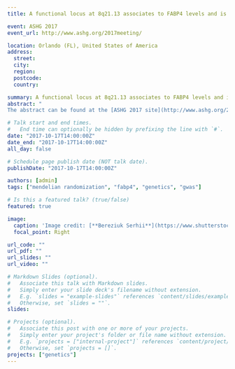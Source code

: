 ```yaml
---
title: A functional locus at 8q21.13 associates to FABP4 levels and is modulated by BMI and kidney function

event: ASHG 2017
event_url: http://www.ashg.org/2017meeting/

location: Orlando (FL), United States of America
address:
  street: 
  city: 
  region: 
  postcode: 
  country: 

summary: A functional locus at 8q21.13 associates to FABP4 levels and is modulated by BMI and kidney function.
abstract: "
The abstract can be found at the [ASHG 2017 site](http://www.ashg.org/2017meeting/) and will be integrated here after the conference. "

# Talk start and end times.
#   End time can optionally be hidden by prefixing the line with `#`.
date: "2017-10-17T14:00:00Z"
date_end: "2017-10-17T14:00:00Z"
all_day: false

# Schedule page publish date (NOT talk date).
publishDate: "2017-10-17T14:00:00Z"

authors: [admin]
tags: ["mendelian randomization", "fabp4", "genetics", "gwas"]

# Is this a featured talk? (true/false)
featured: true

image:
  caption: 'Image credit: [**Bereziuk Serhii**](https://www.shutterstock.com/g/bereziuk%20serhii)'
  focal_point: Right

url_code: ""
url_pdf: ""
url_slides: ""
url_video: ""

# Markdown Slides (optional).
#   Associate this talk with Markdown slides.
#   Simply enter your slide deck's filename without extension.
#   E.g. `slides = "example-slides"` references `content/slides/example-slides.md`.
#   Otherwise, set `slides = ""`.
slides:

# Projects (optional).
#   Associate this post with one or more of your projects.
#   Simply enter your project's folder or file name without extension.
#   E.g. `projects = ["internal-project"]` references `content/project/deep-learning/index.md`.
#   Otherwise, set `projects = []`.
projects: ["genetics"]
---
```


